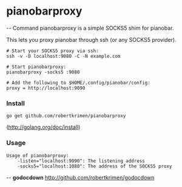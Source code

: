 # pianobarproxy
--
Command pianobarproxy is a simple SOCKS5 shim for pianobar.

This lets you proxy pianobar through ssh (or any SOCKS5 provider).

    # Start your SOCKS5 proxy via ssh:
    ssh -v -D localhost:9080 -C -N example.com

    # Start pianobarproxy:
    pianobarproxy -socks5 :9080

    # Add the following to $HOME/.config/pianobar/config:
    proxy = http://localhost:9090

### Install

    go get github.com/robertkrimen/pianobarproxy

(http://golang.org/doc/install)

### Usage

    Usage of pianobarproxy:
        -listen="localhost:9090": The listening address
        -socks5="localhost:1080": The address of the SOCKS5 proxy

--
**godocdown** http://github.com/robertkrimen/godocdown
